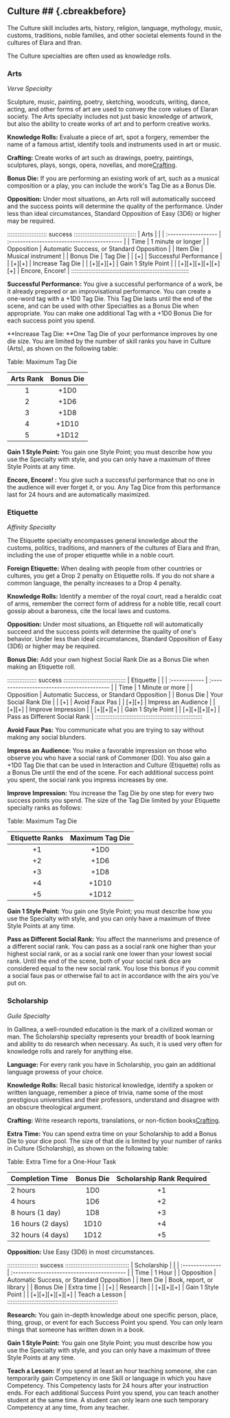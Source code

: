 ## Culture ## {.cbreakbefore}

The Culture skill includes arts, history, religion, language, mythology,
music, customs, traditions, noble families, and other societal elements
found in the cultures of Elara and Ifran.

The Culture specialties are often used as knowledge rolls.

### Arts

*Verve Specialty*

Sculpture, music, painting, poetry, sketching, woodcuts, writing, dance,
acting, and other forms of art are used to convey the core values of
Elaran society. The Arts specialty includes not just basic knowledge of
artwork, but also the ability to create works of art and to perform
creative works.

**Knowledge Rolls:** Evaluate a piece of art, spot a forgery, remember
the name of a famous artist, identify tools and instruments used in art
or music.

**Crafting:** Create works of art such as drawings, poetry, paintings,
sculptures, plays, songs, opera, novellas, and more<a class="xref-asdesc-insection" href="#crafting">Crafting</a>.

**Bonus Die:** If you are performing an existing work of art, such as a
musical composition or a play, you can include the work's Tag Die as a
Bonus Die.

**Opposition:** Under most situations, an Arts roll will automatically
succeed and the success points will determine the quality of the
performance. Under less than ideal circumstances, Standard Opposition of
Easy (3D6) or higher may be required.

::::::::::::::::::::::: success ::::::::::::::::::::::::::::::::::::
| Arts                |                                            |
| :------------------ | :----------------------------------------- |
| Time                | 1 minute or longer                         |
| Opposition          | Automatic Success, or Standard Opposition  |
| Item Die            | Musical instrument                         |
| Bonus Die           | Tag Die                                    |
| [+]                 | Successful Performance                     |
| [+][+]              | Increase Tag Die                           |
| [+][+][+]           | Gain 1 Style Point                         |
| [+][+][+][+][+][+]  | Encore, Encore!                            |
::::::::::::::::::::::::::::::::::::::::::::::::::::::::::::::::::::

**Successful Performance:** You give a successful performance of a work,
be it already prepared or an improvisational performance. You can create
a one-word tag with a +1D0 Tag Die. This Tag Die lasts until the end of
the scene, and can be used with other Specialties as a Bonus Die when
appropriate. You can make one additional Tag with a +1D0 Bonus Die for
each success point you spend.

**Increase Tag Die: **One Tag Die of your performance improves by one
die size. You are limited by the number of skill ranks you have in
Culture (Arts), as shown on the following table:

Table: Maximum Tag Die

| Arts Rank | Bonus Die |
| :-------: | :-------: |
| 1         |  +1D0     |
| 2         |  +1D6     |
| 3         |  +1D8     |
| 4         |  +1D10    |
| 5         |  +1D12    |

**Gain 1 Style Point:** You gain one Style Point; you must describe how
you use the Specialty with style, and you can only have a maximum of
three Style Points at any time.

**Encore, Encore! :** You give such a successful performance that no one
in the audience will ever forget it, or you. Any Tag Dice from this
performance last for 24 hours and are automatically maximized.

### Etiquette

*Affinity Specialty*

The Etiquette specialty encompasses general knowledge about the customs,
politics, traditions, and manners of the cultures of Elara and Ifran,
including the use of proper etiquette while in a noble court.

**Foreign Etiquette:** When dealing with people from other countries or
cultures, you get a Drop 2 penalty on Etiquette rolls. If you do not
share a common language, the penalty increases to a Drop 4 penalty.

**Knowledge Rolls:** Identify a member of the royal court, read a
heraldic coat of arms, remember the correct form of address for a noble
title, recall court gossip about a baroness, cite the local laws and
customs.

**Opposition:** Under most situations, an Etiquette roll will
automatically succeed and the success points will determine the quality
of one's behavior. Under less than ideal circumstances, Standard
Opposition of Easy (3D6) or higher may be required.

**Bonus Die:** Add your own highest Social Rank Die as a Bonus Die when
making an Etiquette roll.

::::::::::::::::: success ::::::::::::::::::::::::::::::::::::
| Etiquette     |                                            |
| :------------ | :----------------------------------------- |
| Time          | 1 Minute or more                           |
| Opposition    | Automatic Success, or Standard Opposition  |
| Bonus Die     | Your Social Rank Die                       |
| [+]           | Avoid Faux Pas                             |
| [+][+]        | Impress an Audience                        |
| [+][+]        | Improve Impression                         |
| [+][+][+]     | Gain 1 Style Point                         |
| [+][+][+][+]  | Pass as Different Social Rank              |
::::::::::::::::::::::::::::::::::::::::::::::::::::::::::::::

**Avoid Faux Pas:** You communicate what you are trying to say without
making any social blunders.

**Impress an Audience:** You make a favorable impression on those who
observe you who have a social rank of Commoner (D0). You also gain a
+1D0 Tag Die that can be used in Interaction and Culture (Etiquette)
rolls as a Bonus Die until the end of the scene. For each additional
success point you spent, the social rank you impress increases by one.

**Improve Impression:** You increase the Tag Die by one step for every
two success points you spend. The size of the Tag Die limited by your
Etiquette specialty ranks as follows:

Table: Maximum Tag Die

| Etiquette Ranks | Maximum Tag Die |
| :-------------: | :-------------: |
|  +1             |  +1D0           |
|  +2             |  +1D6           |
|  +3             |  +1D8           |
|  +4             |  +1D10          |
|  +5             |  +1D12          |


**Gain 1 Style Point:** You gain one Style Point; you must describe how
you use the Specialty with style, and you can only have a maximum of
three Style Points at any time.

**Pass as Different Social Rank:** You affect the mannerisms and
presence of a different social rank. You can pass as a social rank one
higher than your highest social rank, or as a social rank one lower than
your lowest social rank. Until the end of the scene, both of your social
rank dice are considered equal to the new social rank. You lose this
bonus if you commit a social faux pas or otherwise fail to act in
accordance with the airs you've put on.

### Scholarship

*Guile Specialty*

In Gallinea, a well-rounded education is the mark of a civilized woman
or man. The Scholarship specialty represents your breadth of book
learning and ability to do research when necessary. As such, it is used
very often for knowledge rolls and rarely for anything else.

**Language:** For every rank you have in Scholarship, you gain an
additional language prowess of your choice.

**Knowledge Rolls:** Recall basic historical knowledge, identify a
spoken or written language, remember a piece of trivia, name some of the
most prestigious universities and their professors, understand and
disagree with an obscure theological argument.

**Crafting:** Write research reports, translations, or non-fiction
books<a class="xref-asdesc-insection" href="#crafting">Crafting</a>.

**Extra Time:** You can spend extra time on your Scholarship to add a
Bonus Die to your dice pool. The size of that die is limited by your
number of ranks in Culture (Scholarship), as shown on the following
table:

Table: Extra Time for a One-Hour Task

| Completion Time   | Bonus Die | Scholarship Rank Required |
| :---------------- | :-------: | :-----------------------: |
| 2 hours           | 1D0       |  +1                       |
| 4 hours           | 1D6       |  +2                       |
| 8 hours (1 day)   | 1D8       |  +3                       |
| 16 hours (2 days) | 1D10      |  +4                       |
| 32 hours (4 days) | 1D12      |  +5                       |

**Opposition:** Use Easy (3D6) in most circumstances.

:::::::::::::::::: success :::::::::::::::::::::::::::::::::::::
| Scholarship     |                                            |
| :-------------- | :----------------------------------------- |
| Time            | 1 Hour                                     |
| Opposition      | Automatic Success, or Standard Opposition  |
| Item Die        | Book, report, or library                   |
| Bonus Die       | Extra time                                 |
| [+]             | Research                                   |
| [+][+][+]       | Gain 1 Style Point                         |
| [+][+][+][+][+] | Teach a Lesson                             |
::::::::::::::::::::::::::::::::::::::::::::::::::::::::::::::::

**Research:** You gain in-depth knowledge about one specific person,
place, thing, group, or event for each Success Point you spend. You can
only learn things that someone has written down in a book.

**Gain 1 Style Point:** You gain one Style Point; you must describe how
you use the Specialty with style, and you can only have a maximum of
three Style Points at any time.

**Teach a Lesson:** If you spend at least an hour teaching someone, she
can temporarily gain Competency in one Skill or language in which you
have Competency. This Competency lasts for 24 hours after your
instruction ends. For each additional Success Point you spend, you can
teach another student at the same time. A student can only learn one
such temporary Competency at any time, from any teacher.

